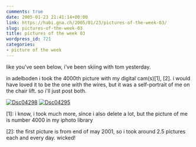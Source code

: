 ```yaml
---
comments: true
date: 2005-01-23 21:41:14+00:00
link: https://habi.gna.ch/2005/01/23/pictures-of-the-week-03/
slug: pictures-of-the-week-03
title: pictures of the week 03
wordpress_id: 721
categories:
- picture of the week
---
```



like you've seen below, i've been skiing with tom yesterday.
  
in adelboden i took the 4000th picture with my digital cam(s)[1], [2]. i would have loved it to be the one with the wires, but it was a self-portrait of me on the chair lift. so i'll just post both.



[![Dsc04298](https://habi.gna.ch/blog/images/DSC04298-tm.jpg)](https://habi.gna.ch/blog/images/DSC04298.jpg) [![Dsc04295](https://habi.gna.ch/blog/images/DSC04295-tm.jpg)](https://habi.gna.ch/blog/images/DSC04295.jpg) 



[1]: i know, i took much more, since i also delete a lot, but the picture of me is number 4000 in my iphoto library
  
[2]: the first picture is from end of may 2001, so i took around 2.5 pictures each and every day. wicked!

